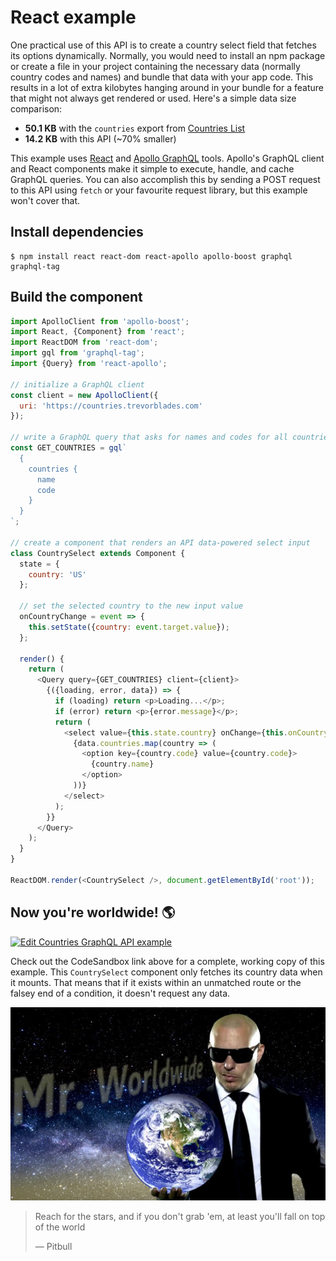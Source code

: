 # React example

One practical use of this API is to create a country select field that fetches its options dynamically. Normally, you would need to install an npm package or create a file in your project containing the necessary data (normally country codes and names) and bundle that data with your app code. This results in a lot of extra kilobytes hanging around in your bundle for a feature that might not always get rendered or used. Here's a simple data size comparison:

- **50.1 KB** with the `countries` export from [Countries List](https://annexare.github.io/Countries/)
- **14.2 KB** with this API (~70% smaller)

This example uses [React](https://reactjs.org/) and [Apollo GraphQL](https://apollographql.com) tools. Apollo's GraphQL client and React components make it simple to execute, handle, and cache GraphQL queries. You can also accomplish this by sending a POST request to this API using `fetch` or your favourite request library, but this example won't cover that.

## Install dependencies

```shell
$ npm install react react-dom react-apollo apollo-boost graphql graphql-tag
```

## Build the component

```js
import ApolloClient from 'apollo-boost';
import React, {Component} from 'react';
import ReactDOM from 'react-dom';
import gql from 'graphql-tag';
import {Query} from 'react-apollo';

// initialize a GraphQL client
const client = new ApolloClient({
  uri: 'https://countries.trevorblades.com'
});

// write a GraphQL query that asks for names and codes for all countries
const GET_COUNTRIES = gql`
  {
    countries {
      name
      code
    }
  }
`;

// create a component that renders an API data-powered select input
class CountrySelect extends Component {
  state = {
    country: 'US'
  };

  // set the selected country to the new input value
  onCountryChange = event => {
    this.setState({country: event.target.value});
  };

  render() {
    return (
      <Query query={GET_COUNTRIES} client={client}>
        {({loading, error, data}) => {
          if (loading) return <p>Loading...</p>;
          if (error) return <p>{error.message}</p>;
          return (
            <select value={this.state.country} onChange={this.onCountryChange}>
              {data.countries.map(country => (
                <option key={country.code} value={country.code}>
                  {country.name}
                </option>
              ))}
            </select>
          );
        }}
      </Query>
    );
  }
}

ReactDOM.render(<CountrySelect />, document.getElementById('root'));
```

## Now you're worldwide! 🌎

[![Edit Countries GraphQL API example](https://codesandbox.io/static/img/play-codesandbox.svg)](https://codesandbox.io/s/913llyjylo)

Check out the CodeSandbox link above for a complete, working copy of this example. This `CountrySelect` component only fetches its country data when it mounts. That means that if it exists within an unmatched route or the falsey end of a condition, it doesn't request any data.

![Mr. Worldwide](./mr-worldwide.jpg)

> Reach for the stars, and if you don't grab 'em, at least you'll fall on top of the world
>
> &mdash; Pitbull
